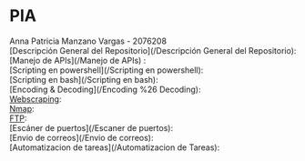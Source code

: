 # PIA
Anna Patricia Manzano Vargas - 2076208 <br/>
[Descripción General del Repositorio](/Descripción General del Repositorio):  <br/>
[Manejo de APIs](/Manejo de APIs) :  <br/>
[Scripting en powershell](/Scripting en powershell):   <br/>
[Scripting en bash](/Scripting en bash):  <br/>
[Encoding & Decoding](/Encoding %26 Decoding):  <br/>
[Webscraping](/Webscraping):  <br/>
[Nmap](/Nmap):  <br/>
[FTP](/FTP):  <br/>
[Escáner de puertos](/Escaner de puertos):  <br/>
[Envio de correos](/Envio de correos):  <br/>
[Automatizacion de tareas](/Automatizacion de Tareas):  <br/>
